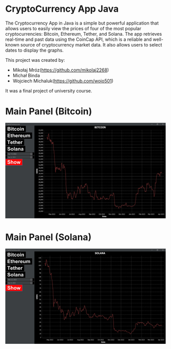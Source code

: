 # CryptoCurrency App Java

  

The Cryptocurrency App in Java is a simple but powerful application that allows users to easily view the prices of four of the most popular cryptocurrencies: Bitcoin, Ethereum, Tether, and Solana. The app retrieves real-time and past data using the CoinCap API, which is a reliable and well-known source of cryptocurrency market data. It also allows users to select dates to display the graphs.

This project was created by:

-   Mikołaj Mróz(https://github.com/mikolaj2268)
-   Michał Binda
-   Wojciech Michaluk(https://github.com/wojo501)

It was a final project of university course.


  

# Main Panel (Bitcoin)
![](https://github.com/mikolaj2268/Cryptocurrencies-app-Java/blob/main/Visualizations/Screenshot%202023-04-04%20215011.jpg)

# Main Panel (Solana)
![](https://github.com/mikolaj2268/Cryptocurrencies-app-Java/blob/main/Visualizations/Screenshot%202023-04-04%20215052.jpg)
